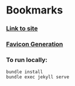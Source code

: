 # Bookmarks

### [Link to site](https://austinkerr42.github.io/bookmarks/)
### [Favicon Generation](https://realfavicongenerator.net/)

### To run locally:
```
bundle install
bundle exec jekyll serve
```
